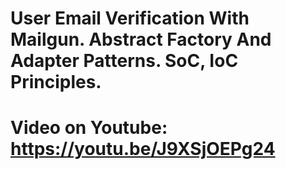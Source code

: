 # User Email Verification With Mailgun. Abstract Factory And Adapter Patterns. SoC, IoC Principles.
# Video on Youtube: https://youtu.be/J9XSjOEPg24
